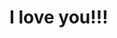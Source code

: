 <!DOCTYPE html>
<html lang="en">
<head>
    <meta charset="UTF-8">
    <meta name="viewport" content="width=device-width, initial-scale=1.0">
    <title>I Love You</title>
</head>
<body>
    <h1>I love you!!!</h1>
</body>
</html>
